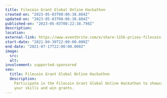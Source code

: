 ```yaml
---
title: Filecoin Grant Global Online Hackathon
created-on: "2023-05-03T08:06:38.884Z"
updated-on: "2023-05-03T08:06:38.884Z"
published-on: "2023-05-03T08:22:38.798Z"
description:
location:
external-link: https://www.eventbrite.com/e/share-115k-prizes-filecoin-grant-online-hackathon-may-1-july-18-registration-159309796891
start-date: "2021-04-30T22:00:00.000Z"
end-date: "2021-07-17T22:00:00.000Z"
image:
  src:
  alt:
involvement: supported-sponsored
seo:
  title: Filecoin Grant Global Online Hackathon
  description:
    Participate in the Filecoin Grant Global Online Hackathon to showcase
    your skills and win grants.
---
```


